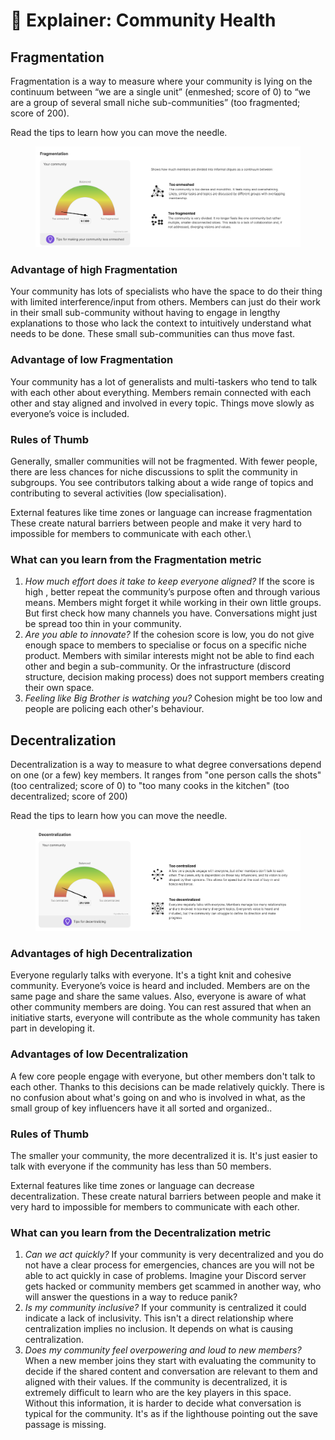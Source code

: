 # 🍕 Explainer: Community Health

## Fragmentation

Fragmentation is a way to measure where your community is lying on the continuum between “we are a single unit” (enmeshed; score of 0) to “we are a group of several small niche sub-communities” (too fragmented; score of 200).&#x20;

Read the tips to learn how you can move the needle.

<figure><img src="../.gitbook/assets/Screenshot 2023-09-13 at 16.44.47.png" alt=""><figcaption></figcaption></figure>

### Advantage of high Fragmentation&#x20;

Your community has lots of specialists who have the space to do their thing with limited interference/input from others. Members can just do their work in their small sub-community without having to engage in lengthy explanations to those who lack the context to intuitively understand what needs to be done. These small sub-communities can thus move fast.&#x20;

### Advantage of low Fragmentation&#x20;

Your community has a lot of generalists and multi-taskers who tend to  talk with each other about everything. Members remain connected with each other and stay aligned and involved in every topic. Things move slowly as everyone’s voice is included.&#x20;

### Rules of Thumb

Generally, smaller communities will not be fragmented. With fewer people, there are less chances for niche discussions to split the community in subgroups. You see contributors talking about a wide range of topics and contributing to several activities (low specialisation).&#x20;

External features like time zones or language can increase fragmentation These create natural barriers between people and make it very hard to impossible for members to communicate with each other.\


### What can you learn from the Fragmentation metric

1. _How much effort does it take to keep everyone aligned?_ If the score is high , better repeat the community’s purpose often and through various means. Members might forget it while working in their own little groups. But first check how many channels you have. Conversations might just be spread too thin in your community.&#x20;
2. _Are you able to innovate?_ If the cohesion score is low, you do not give enough space to members to specialise or focus on a specific niche product. Members with similar interests might not be able to find each other and begin a sub-community. Or the infrastructure (discord structure, decision making process) does not support members creating their own space.&#x20;
3. _Feeling like Big Brother is watching you?_ Cohesion might be too low and people are policing each other's behaviour.

## Decentralization

Decentralization is a way to measure to what degree conversations depend on one (or a few) key members. It ranges from "one person calls the shots" (too centralized; score of 0) to "too many cooks in the kitchen" (too decentralized; score of 200)

Read the tips to learn how you can move the needle.

<figure><img src="../.gitbook/assets/Screenshot 2023-09-13 at 16.52.39.png" alt=""><figcaption></figcaption></figure>

### Advantages of high Decentralization

Everyone regularly talks with everyone. It's a tight knit and cohesive community. Everyone’s voice is heard and included. Members are on the same page and share the same values. Also, everyone is aware of what other community members are doing. You can rest assured that when an initiative starts, everyone will contribute as the whole community has taken part in developing it.

### Advantages of low Decentralization

A few core people engage with everyone, but other members don't talk to each other. Thanks to this decisions can be made relatively quickly. There is no confusion about what's going on and who is involved in what, as the small group of key influencers have it all sorted and organized..&#x20;

### Rules of Thumb

The smaller your community, the more decentralized it is. It's just easier to talk with everyone if the community has less than 50 members.&#x20;

External features like time zones or language can decrease decentralization. These create natural barriers between people and make it very hard to impossible for members to communicate with each other.

### What can you learn from the Decentralization metric

1. _Can we act quickly?_ If your community is very decentralized and you do not have a clear process for emergencies, chances are you will not be able to act quickly in case of problems. Imagine your Discord server gets hacked or community members get scammed in another way, who will answer the questions in a way to reduce panik?&#x20;
2. _Is my community inclusive?_ If your community is centralized it could indicate a lack of inclusivity. This isn't a direct relationship where centralization implies no inclusion. It depends on what is causing centralization.
3. _Does my community feel overpowering and loud to new members?_ When a new member joins they start with evaluating the community to decide if the shared content and conversation are relevant to them and aligned with their values. If the community is decentralized, it is extremely difficult to learn who are the key players in this space. Without this information, it is harder to decide what conversation is typical for the community. It's as if the lighthouse pointing out the save passage is missing.&#x20;
